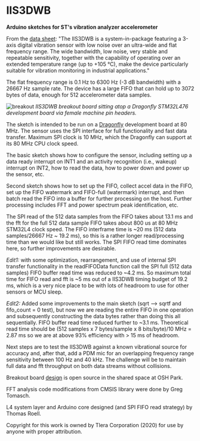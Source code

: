 # IIS3DWB
**Arduino sketches for ST's vibration analyzer accelerometer**

From the [data sheet]( https://www.st.com/resource/en/datasheet/iis3dwb.pdf):
"The IIS3DWB is a system-in-package featuring a 3-axis digital vibration sensor with low noise over an ultra-wide and 
flat frequency range. The wide bandwidth, low noise, very stable and repeatable sensitivity, together with the capability 
of operating over an extended temperature range (up to +105 °C), make the device particularly suitable for vibration 
monitoring in industrial applications."

The flat frequency range is 0.1 Hz to 6300 Hz (-3 dB bandwidth) with a 26667 Hz sample rate. The device has a large FIFO that can hold up to  3072 bytes of data, enough for 512 accelerometer data samples.

![breakout](https://user-images.githubusercontent.com/6698410/84727817-c078ca80-af44-11ea-98da-ecece12c1a06.jpg)
*IIS3DWB breakout board sitting atop a Dragonfly STM32L476 development board via female machine pin headers.*
 
The sketch is intended to be run on a [Dragonfly](https://www.tindie.com/products/tleracorp/dragonfly-stm32l47696-development-board/) development board at 80 MHz. The sensor uses the SPI interface for full functionality and fast data transfer. Maximum SPI clock is 10 MHz, which the Dragonfly can support at its 80 MHz CPU clock speed.

The basic sketch shows how to configure the sensor, including setting up a data ready interrupt on INT1 and an activity recognition (i.e., wakeup) interrupt on INT2, how to read the data, how to power down and power up the sensor, etc.

Second sketch shows how to set up the FIFO, collect accel data in the FIFO, set up the FIFO watermark and FIFO-full (watermark) interrupt, and then batch read the FIFO into a buffer for further processing on the host. Further processing includes FFT and power spectrum peak identification, etc.

The SPI read of the 512 data samples from the FIFO takes about 13.1 ms and the fft for the full 512 data sample FIFO takes about 800 us at 80 MHz STM32L4 clock speed. The FIFO interframe time is ~20 ms (512 data samples/26667 Hz ~ 19.2 ms), so this is a rather longer read/processing time than we would like but still works. The SPI FIFO read time dominates here, so further improvements are desirable.

*Edit1:* with some optimization, rearrangement, and use of internal SPI transfer functionality in the readFIFOData function call the SPI full (512 data samples) FIFO buffer read time was reduced to ~4.2 ms. So maximum total time for FIFO read and fft is ~5 ms out of a IIS3DWB timing budget of 19.2 ms, which is a very nice place to be with lots of headroom to use for other sensors or MCU sleep.  

*Edit2:* Added some improvements to the main sketch (sqrt --> sqrtf and fifo_count = 0 test), but now we are reading the entire FIFO in one operation and subsequently constructing the data bytes rather than doing this all sequentially. FIFO buffer read time reduced further to ~3.1 ms. Theoretical read time should be (512 samples x 7 bytes/sample x 8 bits/byte)/10 MHz = 2.87 ms so we are at above 93% efficiency with > 15 ms of headroom.

Next steps are to test the IIS3DWB against a known vibrational source for accuracy and, after that, add a PDM mic for an overlapping frequency range sensitivity between 100 Hz and 40 kHz. The challenge will be to maintain full data and fft throughput on both data streams without collisions.

Breakout board [design](https://oshpark.com/shared_projects/KyNfc7rT) is open source in the shared space at OSH Park.

FFT analysis code modifications from CMSIS library were done by Greg Tomasch.

L4 system layer and Arduino core designed (and SPI FIFO read strategy) by Thomas Roell.

Copyright for this work is owned by Tlera Corporation (2020) for use by anyone with proper attribution.
 

